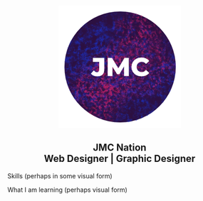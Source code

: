 <p align=center>
<img src="images/JustaLogo.png">
</p>

<h2 align=center>
JMC Nation<br>
Web Designer | Graphic Designer
</h2>

Skills (perhaps in some visual form)

What I am learning (perhaps visual form)